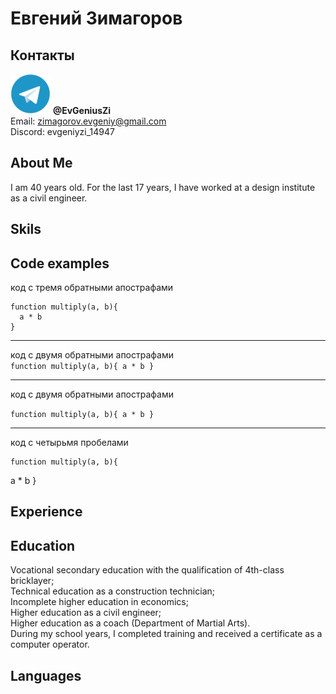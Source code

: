 # Евгений Зимагоров

## Контакты
![](telegram-64x64.png "telegram") **@EvGeniusZi**  
Email: zimagorov.evgeniy@gmail.com  
Discord: evgeniyzi_14947  

## About Me
I am 40 years old. For the last 17 years, I have worked at a design institute as a civil engineer.

## Skils

## Code examples

код с тремя обратными апострафами
```
function multiply(a, b){
  a * b
}
```

____

код с двумя обратными апострафами  
``
function multiply(a, b){
  a * b
}
``

____

код с двумя обратными апострафами

``
function multiply(a, b){
  a * b
}
``

____

код с четырьмя пробелами
    
    function multiply(a, b){
  a * b
}
    


## Experience

## Education
Vocational secondary education with the qualification of 4th-class bricklayer;  
Technical education as a construction technician;  
Incomplete higher education in economics;  
Higher education as a civil engineer;  
Higher education as a coach (Department of Martial Arts).  
During my school years, I completed training and received a certificate as a computer operator.
## Languages

